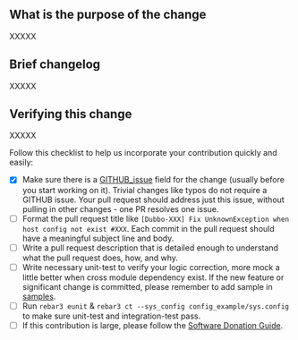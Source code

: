 ## What is the purpose of the change

XXXXX

## Brief changelog

XXXXX

## Verifying this change

XXXXX

Follow this checklist to help us incorporate your contribution quickly and easily:

- [x] Make sure there is a [GITHUB_issue](https://github.com/apache/dubbo-erlang/issues) field for the change (usually before you start working on it). Trivial changes like typos do not require a GITHUB issue. Your pull request should address just this issue, without pulling in other changes - one PR resolves one issue.
- [ ] Format the pull request title like `[Dubbo-XXX] Fix UnknownException when host config not exist #XXX`. Each commit in the pull request should have a meaningful subject line and body.
- [ ] Write a pull request description that is detailed enough to understand what the pull request does, how, and why.
- [ ] Write necessary unit-test to verify your logic correction, more mock a little better when cross module dependency exist. If the new feature or significant change is committed, please remember to add sample in [samples](https://github.com/apache/dubbo-erlang/samples).
- [ ] Run `rebar3 eunit` & `rebar3 ct --sys_config config_example/sys.config` to make sure unit-test and integration-test pass.
- [ ] If this contribution is large, please follow the [Software Donation Guide](https://github.com/apache/dubbo/wiki/Software-donation-guide).